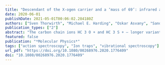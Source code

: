```yaml
---
title: "Descendant of the X-ogen carrier and a ‘mass of 69’: infrared action spectroscopic detection of HC3O+ and HC3S+"
date: 2020-06-01
publishDate: 2021-05-01T00:06:02.284180Z
authors: ["Sven Thorwirth", "Michael E. Harding", "Oskar Asvany", "Sandra Brünken", "Pavol Jusko", "Kin Long Kelvin Lee", "Thomas Salomon", "Michael C. McCarthy", "Stephan Schlemmer"]
publication_types: ["2"]
abstract: "The carbon chain ions HC 3 O + and HC 3 S + – longer variants of the famous ‘X-ogen’ line carrier HCO + – have been observed for the first time using two cryogenic 22-pole ion trap apparatus (FELion, Coltrap) and two different light sources: the Free Electron Laser for Infrared eXperiments (FELIX), which was operated between 460 and 2500 cm − 1 , and an optical parametric oscillator operating near 3200 cm − 1 ; signals from both experiments were detected by infrared predissociation action spectroscopy. The majority of vibrational fundamentals were observed for both ions and their wavenumbers compare very favourably with results from high-level anharmonic force field calculations performed here at the coupled-cluster singles and doubles level augmented by a perturbative treatment of triple excitations, CCSD(T). As the action scheme employed here probes the Ne-tagged weakly bound variants, Ne–HC 3 O + and Ne–HC 3 S + , corresponding calculations of these systems were also performed. Differences in the structures and molecular force fields between the bare ions and their Ne-tagged complexes are found to be very small."
featured: false
publication: "*Molecular Physics*"
tags: ["action spectroscopy", "Ion traps", "vibrational spectroscopy"]
url_pdf: "https://doi.org/10.1080/00268976.2020.1776409"
doi: "10.1080/00268976.2020.1776409"
---
```


